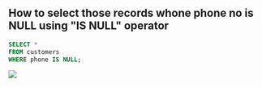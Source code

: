 ## How to select those records whone phone no is NULL using "IS NULL" operator

 ```sql
 SELECT * 
 FROM customers 
 WHERE phone IS NULL;
 ```
 <img src=./Images/5Capture.PNG></img>


